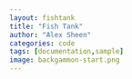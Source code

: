```yaml
---
layout: fishtank
title: "Fish Tank"
author: "Alex Sheen"
categories: code
tags: [documentation,sample]
image: backgammon-start.png
---
```

